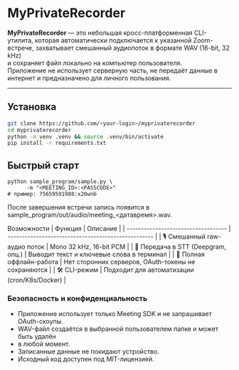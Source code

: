 <meta name="zoom-domain-verification" content="">

# MyPrivateRecorder

**MyPrivateRecorder** — это небольшая кросс-платформенная CLI-утилита,
которая автоматически подключается к указанной Zoom-встрече,
захватывает смешанный аудиопоток в формате WAV (16-bit, 32 kHz)  
и сохраняет файл локально на компьютер пользователя.  
Приложение не использует серверную часть, не передаёт данные в интернет
и предназначено для личного пользования.


---

## Установка

```bash
git clone https://github.com/<your-login>/myprivaterecorder
cd myprivaterecorder
python -m venv .venv && source .venv/bin/activate
pip install -r requirements.txt
```

## Быстрый старт
```
python sample_program/sample.py \
      -m "<MEETING_ID>:<PASSCODE>"
# пример: 75659591988:x20wnb
```

После завершения встречи запись появится в
sample_program/out/audio/meeting_<датавремя>.wav.


Возможности
| Функция                             | Описание                                            |
| ----------------------------------- | --------------------------------------------------- |
| 🎙️  Смешанный raw-аудио поток      | Mono 32 kHz, 16-bit PCM                             |
| 💬  Передача в STT (Deepgram, опц.) | Выводит текст и ключевые слова в терминал           |
| 🔐  Полная оффлайн-работа           | Нет сторонних серверов, OAuth-токены не сохраняются |
| 🛠   CLI-режим                      | Подходит для автоматизации (cron/K8s/Docker)        |


### Безопасность и конфиденциальность
- Приложение использует только Meeting SDK и не запрашивает OAuth-скоупы.
- WAV-файл создаётся в выбранной пользователем папке и может быть удалён
- в любой момент.
- Записанные данные не покидают устройство.
- Исходный код доступен под MIT-лицензией.
